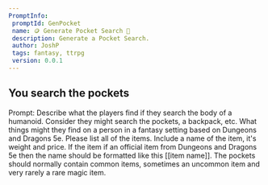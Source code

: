 ```yaml
---
PromptInfo:
 promptId: GenPocket
 name: 🪙 Generate Pocket Search 🦴
 description: Generate a Pocket Search. 
 author: JoshP
 tags: fantasy, ttrpg
 version: 0.0.1
---
```


## You search the pockets
Prompt: Describe what the players find if they search the body of a humanoid. Consider they might search the pockets, a backpack, etc. What things might they find on a person in a fantasy setting based on Dungeons and Dragons 5e. Please list all of the items. Include a name of the item, it's weight and price. If the item if an official item from Dungeons and Dragons 5e then the name should be formatted like this [[item name]]. The pockets should normally contain common items, sometimes an uncommon item and very rarely a rare magic item. 

